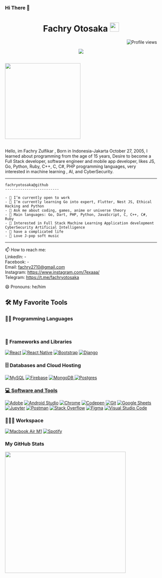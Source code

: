 ### Hi There 🦴
<h1 align="center">
Fachry Otosaka
  <img src="https://media.giphy.com/media/hvRJCLFzcasrR4ia7z/giphy.gif" width="30"></h1>
 <!--<img src="https://komarev.com/ghpvc/?username=I-am-vishalmaurya&label=Profile%20Views&color=0e75b6&style=flat" align='right' alt="vishalmaurya" />-->
 <img src="https://gpvc.arturio.dev/I-am-vishalmaurya" alt="Profile views" align='right'/> <a href="https://github.com/I-am-vishalmaurya/I-am-vishalmaurya/"> </a> 
<br/>

<p align="center">
  <a href="https://github.com/DenverCoder1/readme-typing-svg"><img src="https://readme-typing-svg.herokuapp.com?lines=Software+Engineer;Full+Stack+Developer;Mobile+App+Developer;Freelancer;Always%20learning%20new%20things&center=true&width=380&height=45"></a>
</p>


<br>
<div style ="display:flex;" align="center">
  <img src="https://avatars.githubusercontent.com/u/109946736?s=400&u=fece086ad5d7efcac81f758268e3305192333374&v=4" style="width:250px"/>
</div>
<br>

<p>
Hello, im Fachry Zulfikar , Born in Indonesia-Jakarta October 27, 2005, I learned about programming from the age of 15 years, Desire to become a Full Stack developer, software engineer and mobile app developer, likes JS, Go, Python, Ruby, C++, C, C#, PHP programming languages, very interested in machine learning , AI, and CyberSecurity.
</p>


<!-- Typing SVG by DenverCoder1 - https://github.com/DenverCoder1/readme-typing-svg -->
<p align="center">

</p>


<hr>

```
fachryotosaka@github
-------------------------

- 🔭 I’m currently open to work
- 🌱 I’m currently learning Go into expert, Flutter, Nest JS, Ethical Hacking and Python
- 💬 Ask me about coding, games, anime or universe theory
- 🌟 Main languages: Go, Dart, PHP, Python, JavaScript, C, C++, C#, Ruby
- 🚩 Interested in Full Stack Machine Learning Application development CyberSecurity Artificial Intelligence
- 💖 have a complicated life
- 🎵 Love J-pop soft music 

```

<hr>

📫 How to reach me: <br />
  LinkedIn: -  <br />
  Facebook: - <br />
  Email: fachry2710@gmail.com <br />
  Instagram: https://www.instagram.com/7exaaa/ <br />
  Telegram: https://t.me/fachryotosaka <br />
  
😄 Pronouns: he/him

## 🛠️ My Favorite Tools

### 👨‍💻 Programming Languages

<p>
        <a href="#"><img alt="" src="https://img.shields.io/badge/dart-%230175C2.svg?style=for-the-badge&logo=dart&logoColor=white"></a>
        <a href="#"><img alt="" src="https://img.shields.io/badge/go-%2300ADD8.svg?style=for-the-badge&logo=go&logoColor=white"></a>
        <a href="#"><img alt="" src="https://img.shields.io/badge/c-%2300599C.svg?style=for-the-badge&logo=c&logoColor=white"></a>
        <a href="#"><img alt="" src="https://img.shields.io/badge/c%23-%23239120.svg?style=for-the-badge&logo=c-sharp&logoColor=white"></a>
        <a href="#"><img alt="" src=""https://img.shields.io/badge/c++-%2300599C.svg?style=for-the-badge&logo=c%2B%2B&logoColor=white></a>
        <a href="#"><img alt="" src="https://img.shields.io/badge/perl-%2339457E.svg?style=for-the-badge&logo=perl&logoColor=white"></a>
        <a href="#"><img alt="" src="https://img.shields.io/badge/ruby-%23CC342D.svg?style=for-the-badge&logo=ruby&logoColor=white"></a>
        <a href="#"><img alt="" src="https://img.shields.io/badge/python-3670A0?style=for-the-badge&logo=python&logoColor=ffdd54"></a>
        <a href="#"><img alt="" src="https://img.shields.io/badge/html5-%23E34F26.svg?style=for-the-badge&logo=html5&logoColor=white"></a>
        <a href="#"><img alt="" src="https://img.shields.io/badge/php-%23777BB4.svg?style=for-the-badge&logo=php&logoColor=white"></a>
        <a href="#"><img alt="" src="https://img.shields.io/badge/css3-%231572B6.svg?style=for-the-badge&logo=css3&logoColor=white"></a>
        <a href="#"><img alt="" src="https://img.shields.io/badge/c++-%2300599C.svg?style=for-the-badge&logo=c%2B%2B&logoColor=white"></a>
        <a href="#"><img alt="" src="https://img.shields.io/badge/javascript-%23323330.svg?style=for-the-badge&logo=javascript&logoColor=%23F7DF1E"></a>
        <a href="#"><img alt="" src=""></a>
        
        
        

### 🧰 Frameworks and Libraries

<p>
    <a href="#"><img alt="React" src="https://img.shields.io/badge/React-20232A?style=for-the-badge&logo=react&logoColor=61DAFB"></a>
    <a href="#"><img alt="React Native" src="https://img.shields.io/badge/React_Native-20232A?style=for-the-badge&logo=react&logoColor=61DAFB"></a>
    <a href="#"><img alt="Bootstrap" src="https://img.shields.io/badge/Bootstrap-563D7C?style=for-the-badge&logo=bootstrap&logoColor=white"></a>
    <a href="#"><img alt="Django" src="https://img.shields.io/badge/Django-092E20?style=for-the-badge&logo=django&logoColor=white"></a>
    <a href="#"><img alt="" src="https://img.shields.io/badge/Flutter-%2302569B.svg?style=for-the-badge&logo=Flutter&logoColor=white"></a>
    <a href="#"><img alt="" src="https://img.shields.io/badge/laravel-%23FF2D20.svg?style=for-the-badge&logo=laravel&logoColor=white"></a>
    <a href="#"><img alt="" src="https://img.shields.io/badge/nestjs-%23E0234E.svg?style=for-the-badge&logo=nestjs&logoColor=white"></a>
    <a href="#"><img alt="" src="https://img.shields.io/badge/rails-%23CC0000.svg?style=for-the-badge&logo=ruby-on-rails&logoColor=white"></a>
    <a href="#"><img alt="" src="https://img.shields.io/badge/vuejs-%2335495e.svg?style=for-the-badge&logo=vuedotjs&logoColor=%234FC08D"></a>
    <a href="#"><img alt="" src="https://img.shields.io/badge/node.js-6DA55F?style=for-the-badge&logo=node.js&logoColor=white"></a>
    <a href="#"><img alt="" src="https://img.shields.io/badge/jquery-%230769AD.svg?style=for-the-badge&logo=jquery&logoColor=white"></a>
    <a href="#"><img alt="" src="https://img.shields.io/badge/express.js-%23404d59.svg?style=for-the-badge&logo=express&logoColor=%2361DAFB"></a>

</p>

### 🗄️ Databases and Cloud Hosting

<p>
    <a href="#"><img alt="MySQL" src="https://img.shields.io/badge/MySQL-00000F?style=for-the-badge&logo=mysql&logoColor=white"></a>
    <a href="#"><img alt="Firebase" src ="https://img.shields.io/badge/Firebase-039BE5?style=for-the-badge&logo=Firebase&logoColor=white"></a>
    <a href="#"><img alt="MongoDB" src="https://img.shields.io/badge/MongoDB-%234ea94b.svg?style=for-the-badge&logo=mongodb&logoColor=white"</a>
    <a href="#"><img alt="Postgres" src="https://img.shields.io/badge/postgres-%23316192.svg?style=for-the-badge&logo=postgresql&logoColor=white"</a>
</p>
</p>

### 💻 Software and Tools

<p>
    <a href="#"><img alt="Adobe" src="https://img.shields.io/badge/adobe-%23FF0000.svg?style=for-the-badge&logo=adobe&logoColor=white"></a>
    <a href="#"><img alt="Android Studio" src="[https://img.shields.io/badge/Android%20Studio-008678.svg?logo=android-studio&logoColor=white](https://img.shields.io/badge/Android%20Studio-3DDC84.svg?style=for-the-badge&logo=android-studio&logoColor=white)"></a>
    <a href="#"><img alt="Chrome" src="https://img.shields.io/badge/Chrome-3DDC84?logo=google-chrome&logoColor=white"></a>
    <a href="#"><img alt="Codepen" src="https://img.shields.io/badge/Codepen-000000.svg?logo=codepen&logoColor=white"></a>
    <a href="#"><img alt="Git" src="https://img.shields.io/badge/Git%20-%23F05033.svg?logo=git&logoColor=white"></a>
    <a href="#"><img alt="Google Sheets" src="https://img.shields.io/badge/Google%20Sheets%20-%2334A853.svg?logo=google%20sheets&logoColor=white"></a>
    <a href="#"><img alt="Jupyter" src="https://img.shields.io/badge/Jupyter%20-%23F37626.svg?logo=Jupyter&logoColor=white"></a>
    <a href="#"><img alt="Postman" src="https://img.shields.io/badge/Postman-FF6C37?logo=postman&logoColor=white"></a>
    <a href="#"><img alt="Stack Overflow" src="https://img.shields.io/badge/-Stack%20Overflow-FE7A16?logo=stack-overflow&logoColor=white"></a>
    <a href="#"><img alt="Figma" src="https://img.shields.io/badge/figma-%23F24E1E.svg?style=for-the-badge&logo=figma&logoColor=white"></a>
    <a href="#"><img alt="Visual Studio Code" src="https://img.shields.io/badge/Visual%20Studio%20Code-0078d7.svg?logo=visual-studio-code&logoColor=white"></a>
</p>

### 👨🏽‍💻 Workspace
<p>
    <a href="#"><img alt="Macbook Air M1" src="https://img.shields.io/badge/Windows%2011-%230079d5.svg?style=for-the-badge&logo=Windows%2011&logoColor=white"></a>
    <a href="#"><img alt="Spotify" src="https://img.shields.io/badge/Spotify-1ED760?&style=for-the-badge&logo=spotify&logoColor=white"></a>
</p>

### My GitHub Stats
<img align="left" width="400" src="https://github-readme-stats.vercel.app/api?username=fachryotosaka&show_icons=true&theme=transparent" />



